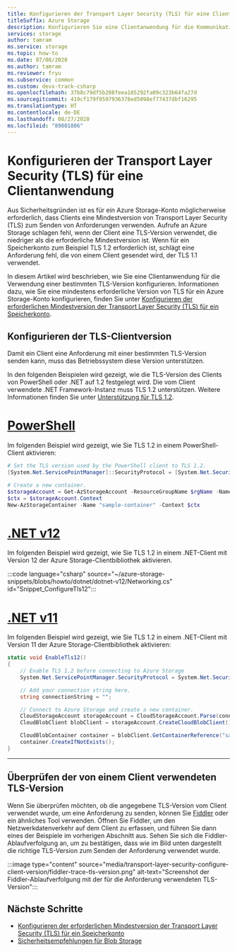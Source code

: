 ```yaml
---
title: Konfigurieren der Transport Layer Security (TLS) für eine Clientanwendung
titleSuffix: Azure Storage
description: Konfigurieren Sie eine Clientanwendung für die Kommunikation mit Azure Storage mit einer Mindestversion von Transport Layer Security (TLS).
services: storage
author: tamram
ms.service: storage
ms.topic: how-to
ms.date: 07/08/2020
ms.author: tamram
ms.reviewer: fryu
ms.subservice: common
ms.custom: devx-track-csharp
ms.openlocfilehash: 37b8c79df5b208feea185292fa09c323b64fa27d
ms.sourcegitcommit: 419cf179f9597936378ed5098ef77437dbf16295
ms.translationtype: HT
ms.contentlocale: de-DE
ms.lasthandoff: 08/27/2020
ms.locfileid: "89001806"
---
```

# <a name="configure-transport-layer-security-tls-for-a-client-application"></a>Konfigurieren der Transport Layer Security (TLS) für eine Clientanwendung

Aus Sicherheitsgründen ist es für ein Azure Storage-Konto möglicherweise erforderlich, dass Clients eine Mindestversion von Transport Layer Security (TLS) zum Senden von Anforderungen verwenden. Aufrufe an Azure Storage schlagen fehl, wenn der Client eine TLS-Version verwendet, die niedriger als die erforderliche Mindestversion ist. Wenn für ein Speicherkonto zum Beispiel TLS 1.2 erforderlich ist, schlägt eine Anforderung fehl, die von einem Client gesendet wird, der TLS 1.1 verwendet.

In diesem Artikel wird beschrieben, wie Sie eine Clientanwendung für die Verwendung einer bestimmten TLS-Version konfigurieren. Informationen dazu, wie Sie eine mindestens erforderliche Version von TLS für ein Azure Storage-Konto konfigurieren, finden Sie unter [Konfigurieren der erforderlichen Mindestversion der Transport Layer Security (TLS) für ein Speicherkonto](transport-layer-security-configure-minimum-version.md).

## <a name="configure-the-client-tls-version"></a>Konfigurieren der TLS-Clientversion

Damit ein Client eine Anforderung mit einer bestimmten TLS-Version senden kann, muss das Betriebssystem diese Version unterstützen.

In den folgenden Beispielen wird gezeigt, wie die TLS-Version des Clients von PowerShell oder .NET auf 1.2 festgelegt wird. Die vom Client verwendete .NET Framework-Instanz muss TLS 1.2 unterstützen. Weitere Informationen finden Sie unter [Unterstützung für TLS 1.2](/dotnet/framework/network-programming/tls#support-for-tls-12).

# <a name="powershell"></a>[PowerShell](#tab/powershell)

Im folgenden Beispiel wird gezeigt, wie Sie TLS 1.2 in einem PowerShell-Client aktivieren:

```powershell
# Set the TLS version used by the PowerShell client to TLS 1.2.
[System.Net.ServicePointManager]::SecurityProtocol = [System.Net.SecurityProtocolType]::Tls12;

# Create a new container.
$storageAccount = Get-AzStorageAccount -ResourceGroupName $rgName -Name $accountName
$ctx = $storageAccount.Context
New-AzStorageContainer -Name "sample-container" -Context $ctx
```

# <a name="net-v12"></a>[.NET v12](#tab/dotnet)

Im folgenden Beispiel wird gezeigt, wie Sie TLS 1.2 in einem .NET-Client mit Version 12 der Azure Storage-Clientbibliothek aktivieren.

:::code language="csharp" source="~/azure-storage-snippets/blobs/howto/dotnet/dotnet-v12/Networking.cs" id="Snippet_ConfigureTls12":::

# <a name="net-v11"></a>[.NET v11](#tab/dotnet11)

Im folgenden Beispiel wird gezeigt, wie Sie TLS 1.2 in einem .NET-Client mit Version 11 der Azure Storage-Clientbibliothek aktivieren:

```csharp
static void EnableTls12()
{
    // Enable TLS 1.2 before connecting to Azure Storage
    System.Net.ServicePointManager.SecurityProtocol = System.Net.SecurityProtocolType.Tls12;

    // Add your connection string here.
    string connectionString = "";

    // Connect to Azure Storage and create a new container.
    CloudStorageAccount storageAccount = CloudStorageAccount.Parse(connectionString);
    CloudBlobClient blobClient = storageAccount.CreateCloudBlobClient();

    CloudBlobContainer container = blobClient.GetContainerReference("sample-container");
    container.CreateIfNotExists();
}
```

---

## <a name="verify-the-tls-version-used-by-a-client"></a>Überprüfen der von einem Client verwendeten TLS-Version

Wenn Sie überprüfen möchten, ob die angegebene TLS-Version vom Client verwendet wurde, um eine Anforderung zu senden, können Sie [Fiddler](https://www.telerik.com/fiddler) oder ein ähnliches Tool verwenden. Öffnen Sie Fiddler, um den Netzwerkdatenverkehr auf dem Client zu erfassen, und führen Sie dann eines der Beispiele im vorherigen Abschnitt aus. Sehen Sie sich die Fiddler-Ablaufverfolgung an, um zu bestätigen, dass wie im Bild unten dargestellt die richtige TLS-Version zum Senden der Anforderung verwendet wurde.

:::image type="content" source="media/transport-layer-security-configure-client-version/fiddler-trace-tls-version.png" alt-text="Screenshot der Fiddler-Ablaufverfolgung mit der für die Anforderung verwendeten TLS-Version":::

## <a name="next-steps"></a>Nächste Schritte

- [Konfigurieren der erforderlichen Mindestversion der Transport Layer Security (TLS) für ein Speicherkonto](transport-layer-security-configure-minimum-version.md)
- [Sicherheitsempfehlungen für Blob Storage](../blobs/security-recommendations.md)
